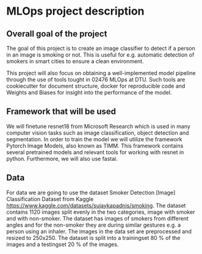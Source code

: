 # MLOps project description
## Overall goal of the project
The goal of this project is to create an image classifier to detect if a person in an image is smoking or not. This is useful for e.g. automatic detection of smokers in smart cities to ensure a clean environment.

This project will also focus on obtaining a well-implemented model pipeline through the use of tools tought in 02476 MLOps at DTU. Such tools are cookiecutter for document structure, docker for reproducible code and Weights and Biases for insight into the performance of the model. 

## Framework that will be used
We will finetune resnet18 from Microsoft Research which is used in many computer vision tasks such as image classification, object detection and segmentation. In order to train the model we will utilize the framework Pytorch Image Models, also known as TIMM. This framework contains several pretrained models and relevant tools for working with resnet in python. Furthermore, we will also use fastai.

## Data
For data we are going to use the dataset Smoker Detection [Image] Classification Dataset from Kaggle https://www.kaggle.com/datasets/sujaykapadnis/smoking. The dataset contains 1120 images split evenly in the two categories, image with smoker and with non-smoker. The dataset has images of smokers from different angles and for the non-smoker they are during similar gestures e.g. a person using an inhaler. The images in the data set are preprocessed and resized to 250x250. The dataset is split into a trainingset 80 % of the images and a testingset 20 % of the images.
